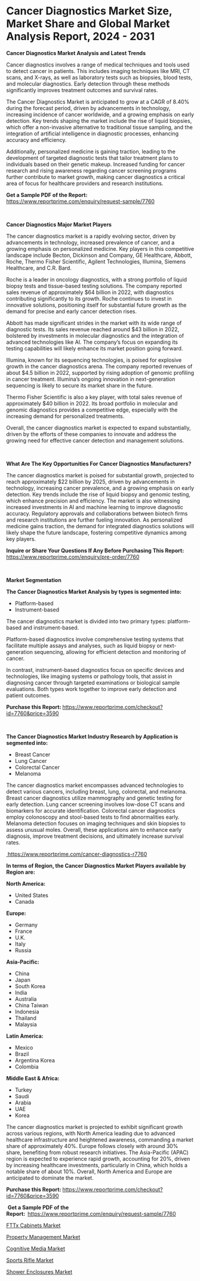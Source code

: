 <p><h1>Cancer Diagnostics Market Size, Market Share and Global Market Analysis Report, 2024 - 2031</h1></p><p><strong>Cancer Diagnostics Market Analysis and Latest Trends</strong></p>
<p><p>Cancer diagnostics involves a range of medical techniques and tools used to detect cancer in patients. This includes imaging techniques like MRI, CT scans, and X-rays, as well as laboratory tests such as biopsies, blood tests, and molecular diagnostics. Early detection through these methods significantly improves treatment outcomes and survival rates.</p><p>The Cancer Diagnostics Market is anticipated to grow at a CAGR of 8.40% during the forecast period, driven by advancements in technology, increasing incidence of cancer worldwide, and a growing emphasis on early detection. Key trends shaping the market include the rise of liquid biopsies, which offer a non-invasive alternative to traditional tissue sampling, and the integration of artificial intelligence in diagnostic processes, enhancing accuracy and efficiency.</p><p>Additionally, personalized medicine is gaining traction, leading to the development of targeted diagnostic tests that tailor treatment plans to individuals based on their genetic makeup. Increased funding for cancer research and rising awareness regarding cancer screening programs further contribute to market growth, making cancer diagnostics a critical area of focus for healthcare providers and research institutions.</p></p>
<p><strong>Get a Sample PDF of the Report:&nbsp;</strong> <a href="https://www.reportprime.com/enquiry/request-sample/7760?utm_campaign=120&utm_medium=2&utm_source=Github&utm_content=ia&utm_term=15112024&utm_id=cancer-diagnostics">https://www.reportprime.com/enquiry/request-sample/7760</a></p>
<p>&nbsp;</p>
<p><strong>Cancer Diagnostics Major Market Players</strong></p>
<p><p>The cancer diagnostics market is a rapidly evolving sector, driven by advancements in technology, increased prevalence of cancer, and a growing emphasis on personalized medicine. Key players in this competitive landscape include Becton, Dickinson and Company, GE Healthcare, Abbott, Roche, Thermo Fisher Scientific, Agilent Technologies, Illumina, Siemens Healthcare, and C.R. Bard. </p><p>Roche is a leader in oncology diagnostics, with a strong portfolio of liquid biopsy tests and tissue-based testing solutions. The company reported sales revenue of approximately $64 billion in 2022, with diagnostics contributing significantly to its growth. Roche continues to invest in innovative solutions, positioning itself for substantial future growth as the demand for precise and early cancer detection rises.</p><p>Abbott has made significant strides in the market with its wide range of diagnostic tests. Its sales revenue reached around $43 billion in 2022, bolstered by investments in molecular diagnostics and the integration of advanced technologies like AI. The company’s focus on expanding its testing capabilities will likely enhance its market position going forward.</p><p>Illumina, known for its sequencing technologies, is poised for explosive growth in the cancer diagnostics arena. The company reported revenues of about $4.5 billion in 2022, supported by rising adoption of genomic profiling in cancer treatment. Illumina’s ongoing innovation in next-generation sequencing is likely to secure its market share in the future.</p><p>Thermo Fisher Scientific is also a key player, with total sales revenue of approximately $40 billion in 2022. Its broad portfolio in molecular and genomic diagnostics provides a competitive edge, especially with the increasing demand for personalized treatments.</p><p>Overall, the cancer diagnostics market is expected to expand substantially, driven by the efforts of these companies to innovate and address the growing need for effective cancer detection and management solutions.</p></p>
<p>&nbsp;</p>
<p><strong>What Are The Key Opportunities For Cancer Diagnostics Manufacturers?</strong></p>
<p><p>The cancer diagnostics market is poised for substantial growth, projected to reach approximately $22 billion by 2025, driven by advancements in technology, increasing cancer prevalence, and a growing emphasis on early detection. Key trends include the rise of liquid biopsy and genomic testing, which enhance precision and efficiency. The market is also witnessing increased investments in AI and machine learning to improve diagnostic accuracy. Regulatory approvals and collaborations between biotech firms and research institutions are further fueling innovation. As personalized medicine gains traction, the demand for integrated diagnostics solutions will likely shape the future landscape, fostering competitive dynamics among key players.</p></p>
<p><strong>Inquire or Share Your Questions If Any Before Purchasing This Report:</strong> <a href="https://www.reportprime.com/enquiry/pre-order/7760?utm_campaign=120&utm_medium=2&utm_source=Github&utm_content=ia&utm_term=15112024&utm_id=cancer-diagnostics">https://www.reportprime.com/enquiry/pre-order/7760</a></p>
<p>&nbsp;</p>
<p><strong>Market Segmentation</strong></p>
<p><strong>The Cancer Diagnostics Market Analysis by types is segmented into:</strong></p>
<p><ul><li>Platform-based</li><li>Instrument-based</li></ul></p>
<p><p>The cancer diagnostics market is divided into two primary types: platform-based and instrument-based. </p><p>Platform-based diagnostics involve comprehensive testing systems that facilitate multiple assays and analyses, such as liquid biopsy or next-generation sequencing, allowing for efficient detection and monitoring of cancer. </p><p>In contrast, instrument-based diagnostics focus on specific devices and technologies, like imaging systems or pathology tools, that assist in diagnosing cancer through targeted examinations or biological sample evaluations. Both types work together to improve early detection and patient outcomes.</p></p>
<p><strong>Purchase this Report:&nbsp;</strong><a href="https://www.reportprime.com/checkout?id=7760&price=3590&utm_campaign=120&utm_medium=2&utm_source=Github&utm_content=ia&utm_term=15112024&utm_id=cancer-diagnostics">https://www.reportprime.com/checkout?id=7760&price=3590</a></p>
<p>&nbsp;</p>
<p><strong>The Cancer Diagnostics Market Industry Research by Application is segmented into:</strong></p>
<p><ul><li>Breast Cancer</li><li>Lung Cancer</li><li>Colorectal Cancer</li><li>Melanoma</li></ul></p>
<p><p>The cancer diagnostics market encompasses advanced technologies to detect various cancers, including breast, lung, colorectal, and melanoma. Breast cancer diagnostics utilize mammography and genetic testing for early detection. Lung cancer screening involves low-dose CT scans and biomarkers for accurate identification. Colorectal cancer diagnostics employ colonoscopy and stool-based tests to find abnormalities early. Melanoma detection focuses on imaging techniques and skin biopsies to assess unusual moles. Overall, these applications aim to enhance early diagnosis, improve treatment decisions, and ultimately increase survival rates.</p></p>
<p><a href="https://www.reportprime.com/cancer-diagnostics-r7760?utm_campaign=120&utm_medium=2&utm_source=Github&utm_content=ia&utm_term=15112024&utm_id=cancer-diagnostics">&nbsp;https://www.reportprime.com/cancer-diagnostics-r7760</a></p>
<p><strong>In terms of Region, the Cancer Diagnostics Market Players available by Region are:</strong></p>
<p>
    <p> <strong> North America: </strong>
        <ul>
            <li>United States</li>
            <li>Canada</li>
        </ul>
        </p> 
    <p> <strong> Europe: </strong>
        <ul>
            <li>Germany</li>
            <li>France</li>
            <li>U.K.</li>
            <li>Italy</li>
            <li>Russia</li>
        </ul>
        </p> 
    <p> <strong> Asia-Pacific: </strong>
        <ul>
            <li>China</li>
            <li>Japan</li>
            <li>South Korea</li>
            <li>India</li>
            <li>Australia</li>
            <li>China Taiwan</li>
            <li>Indonesia</li>
            <li>Thailand</li>
            <li>Malaysia</li>
        </ul>
        </p> 
    <p> <strong> Latin America: </strong>
        <ul>
            <li>Mexico</li>
            <li>Brazil</li>
            <li>Argentina Korea</li>
            <li>Colombia</li>
        </ul>
        </p> 
    <p> <strong> Middle East & Africa: </strong>
        <ul>
            <li>Turkey</li>
            <li>Saudi</li>
            <li>Arabia</li>
            <li>UAE</li>
            <li>Korea</li>
        </ul>
    </p>
    </p>
<p><p>The cancer diagnostics market is projected to exhibit significant growth across various regions, with North America leading due to advanced healthcare infrastructure and heightened awareness, commanding a market share of approximately 40%. Europe follows closely with around 30% share, benefiting from robust research initiatives. The Asia-Pacific (APAC) region is expected to experience rapid growth, accounting for 20%, driven by increasing healthcare investments, particularly in China, which holds a notable share of about 10%. Overall, North America and Europe are anticipated to dominate the market.</p></p>
<p><strong>Purchase this Report: </strong><a href="https://www.reportprime.com/checkout?id=7760&price=3590&utm_campaign=120&utm_medium=2&utm_source=Github&utm_content=ia&utm_term=15112024&utm_id=cancer-diagnostics">https://www.reportprime.com/checkout?id=7760&price=3590</a></p>
<p>&nbsp;<strong>Get a Sample PDF of the Report:&nbsp;&nbsp;</strong><a href="https://www.reportprime.com/enquiry/request-sample/7760?utm_campaign=120&utm_medium=2&utm_source=Github&utm_content=ia&utm_term=15112024&utm_id=cancer-diagnostics">https://www.reportprime.com/enquiry/request-sample/7760</a></p>
<p><strong></strong></p>
<p><p><a href="https://github.com/sofayahoo2023/Market-Research-Report-List-6/blob/main/fttx-cabinets-market.md?utm_campaign=120&utm_medium=2&utm_source=Github&utm_content=ia&utm_term=15112024&utm_id=cancer-diagnostics">FTTx Cabinets Market</a></p><p><a href="https://issuu.com/reportprime-2/docs/property-management-market-size-203_5221b8b7466310?utm_campaign=120&utm_medium=2&utm_source=Github&utm_content=ia&utm_term=15112024&utm_id=cancer-diagnostics">Property Management Market</a></p><p><a href="https://issuu.com/reportprime-2/docs/cognitive-media-market-size-2030.pp_692af426c5e652?utm_campaign=120&utm_medium=2&utm_source=Github&utm_content=ia&utm_term=15112024&utm_id=cancer-diagnostics">Cognitive Media Market</a></p><p><a href="https://github.com/joannesouthgate/Market-Research-Report-List-5/blob/main/sports-rifle-market.md?utm_campaign=120&utm_medium=2&utm_source=Github&utm_content=ia&utm_term=15112024&utm_id=cancer-diagnostics">Sports Rifle Market</a></p><p><a href="https://www.linkedin.com/pulse/shower-enclosures-market-outlook-forecast-from-2024-2031-resampling-aropc?utm_campaign=120&utm_medium=2&utm_source=Github&utm_content=ia&utm_term=15112024&utm_id=cancer-diagnostics">Shower Enclosures Market</a></p></p>